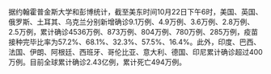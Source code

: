 据约翰霍普金斯大学和彭博统计，截至美东时间10月22日下午6时，美国、英国、俄罗斯、土耳其、乌克兰分别新增确诊9.1万例、4.9万例、3.6万例、2.8万例、2.5万例，累计确诊4536万例、873万例、804万例、780万例、285万例，疫苗接种完毕比率为57.2%、68.1%、32.3%、57.5%、16.4%。此外，印度、巴西、法国、伊朗、阿根廷、西班牙、哥伦比亚、意大利、德国、印尼累计确诊超过400万例。目前全球累计确诊2.43亿例，累计死亡494万例。
